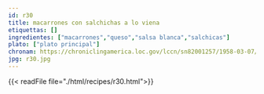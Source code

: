 ```yaml
---
id: r30
title: macarrones con salchichas a lo viena
etiquettas: []
ingredientes: ["macarrones","queso","salsa blanca","salchicas"]
plato: ["plato principal"]
chronam: https://chroniclingamerica.loc.gov/lccn/sn82001257/1958-03-07/ed-1/seq-5/
jpg: r30.jpg
---
```


{{< readFile file="./html/recipes/r30.html">}}